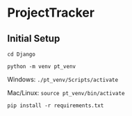 # ProjectTracker

## Initial Setup

`cd Django`

`python -m venv pt_venv`

Windows: `./pt_venv/Scripts/activate`

Mac/Linux: `source pt_venv/bin/activate`

`pip install -r requirements.txt`
